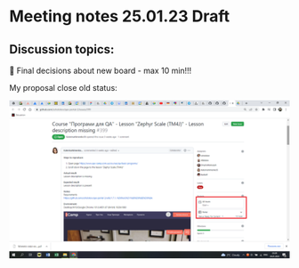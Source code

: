 # Meeting notes 25.01.23 Draft 

## Discussion topics:  

:black_square_button: Final decisions about new board - max 10 min!!! 

My proposal close old status:  

![Status](https://github.com/scholokov/qax-portal-2/blob/main/drive/QAX.png)
